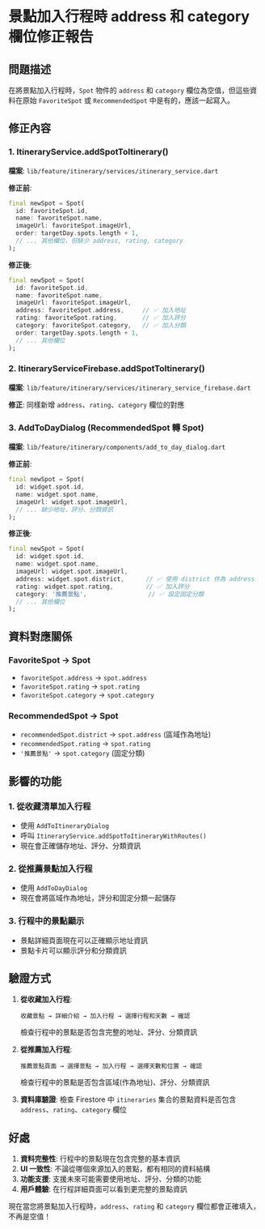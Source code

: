 # 景點加入行程時 address 和 category 欄位修正報告

## 問題描述
在將景點加入行程時，`Spot` 物件的 `address` 和 `category` 欄位為空值，但這些資料在原始 `FavoriteSpot` 或 `RecommendedSpot` 中是有的，應該一起寫入。

## 修正內容

### 1. ItineraryService.addSpotToItinerary()
**檔案**: `lib/feature/itinerary/services/itinerary_service.dart`

**修正前**:
```dart
final newSpot = Spot(
  id: favoriteSpot.id,
  name: favoriteSpot.name,
  imageUrl: favoriteSpot.imageUrl,
  order: targetDay.spots.length + 1,
  // ... 其他欄位，但缺少 address, rating, category
);
```

**修正後**:
```dart
final newSpot = Spot(
  id: favoriteSpot.id,
  name: favoriteSpot.name,
  imageUrl: favoriteSpot.imageUrl,
  address: favoriteSpot.address,     // ✅ 加入地址
  rating: favoriteSpot.rating,       // ✅ 加入評分
  category: favoriteSpot.category,   // ✅ 加入分類
  order: targetDay.spots.length + 1,
  // ... 其他欄位
);
```

### 2. ItineraryServiceFirebase.addSpotToItinerary()
**檔案**: `lib/feature/itinerary/services/itinerary_service_firebase.dart`

**修正**: 同樣新增 `address`、`rating`、`category` 欄位的對應

### 3. AddToDayDialog (RecommendedSpot 轉 Spot)
**檔案**: `lib/feature/itinerary/components/add_to_day_dialog.dart`

**修正前**:
```dart
final newSpot = Spot(
  id: widget.spot.id,
  name: widget.spot.name,
  imageUrl: widget.spot.imageUrl,
  // ... 缺少地址、評分、分類資訊
);
```

**修正後**:
```dart
final newSpot = Spot(
  id: widget.spot.id,
  name: widget.spot.name,
  imageUrl: widget.spot.imageUrl,
  address: widget.spot.district,      // ✅ 使用 district 作為 address
  rating: widget.spot.rating,         // ✅ 加入評分
  category: '推薦景點',                 // ✅ 設定固定分類
  // ... 其他欄位
);
```

## 資料對應關係

### FavoriteSpot → Spot
- `favoriteSpot.address` → `spot.address`
- `favoriteSpot.rating` → `spot.rating`
- `favoriteSpot.category` → `spot.category`

### RecommendedSpot → Spot
- `recommendedSpot.district` → `spot.address` (區域作為地址)
- `recommendedSpot.rating` → `spot.rating`
- `'推薦景點'` → `spot.category` (固定分類)

## 影響的功能

### 1. 從收藏清單加入行程
- 使用 `AddToItineraryDialog`
- 呼叫 `ItineraryService.addSpotToItineraryWithRoutes()`
- 現在會正確儲存地址、評分、分類資訊

### 2. 從推薦景點加入行程
- 使用 `AddToDayDialog`
- 現在會將區域作為地址，評分和固定分類一起儲存

### 3. 行程中的景點顯示
- 景點詳細頁面現在可以正確顯示地址資訊
- 景點卡片可以顯示評分和分類資訊

## 驗證方式

1. **從收藏加入行程**:
   ```
   收藏景點 → 詳細介紹 → 加入行程 → 選擇行程和天數 → 確認
   ```
   檢查行程中的景點是否包含完整的地址、評分、分類資訊

2. **從推薦加入行程**:
   ```
   推薦景點頁面 → 選擇景點 → 加入行程 → 選擇天數和位置 → 確認
   ```
   檢查行程中的景點是否包含區域(作為地址)、評分、分類資訊

3. **資料庫驗證**:
   檢查 Firestore 中 `itineraries` 集合的景點資料是否包含 `address`、`rating`、`category` 欄位

## 好處

1. **資料完整性**: 行程中的景點現在包含完整的基本資訊
2. **UI 一致性**: 不論從哪個來源加入的景點，都有相同的資料結構
3. **功能支援**: 支援未來可能需要使用地址、評分、分類的功能
4. **用戶體驗**: 在行程詳細頁面可以看到更完整的景點資訊

現在當您將景點加入行程時，`address`、`rating` 和 `category` 欄位都會正確填入，不再是空值！
